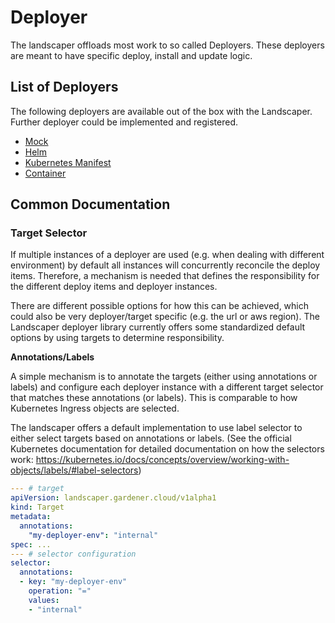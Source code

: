 # Deployer

The landscaper offloads most work to so called Deployers.
These deployers are meant to have specific deploy, install and update logic.

## List of Deployers

The following deployers are available out of the box with the Landscaper. Further deployer could be implemented and registered.

- [Mock](mock.md)
- [Helm](helm.md)
- [Kubernetes Manifest](manifest.md)
- [Container](container.md)


## Common Documentation

### Target Selector

If multiple instances of a deployer are used (e.g. when dealing with different environment) by default all instances will concurrently reconcile the deploy items.
Therefore, a mechanism is needed that defines the responsibility for the different deploy items and deployer instances.

There are different possible options for how this can be achieved, which could also be very deployer/target specific (e.g. the url or aws region).
The Landscaper deployer library currently offers some standardized default options by using targets to determine responsibility.

**Annotations/Labels**

A simple mechanism is to annotate the targets (either using annotations or labels) and configure each deployer instance 
with a different target selector that matches these annotations (or labels). This is comparable to how Kubernetes Ingress 
objects are selected.

The landscaper offers a default implementation to use label selector to either select targets based on annotations or labels. 
(See the official Kubernetes documentation for detailed documentation on how the selectors work: 
https://kubernetes.io/docs/concepts/overview/working-with-objects/labels/#label-selectors)

```yaml
--- # target
apiVersion: landscaper.gardener.cloud/v1alpha1
kind: Target
metadata:
  annotations:
    "my-deployer-env": "internal"
spec: ...
--- # selector configuration
selector:
  annotations:
  - key: "my-deployer-env"
    operation: "="
    values:
    - "internal"
```
